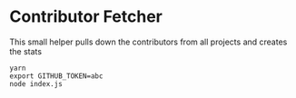 # Contributor Fetcher

This small helper pulls down the contributors from all projects and creates the stats

```
yarn
export GITHUB_TOKEN=abc
node index.js
```